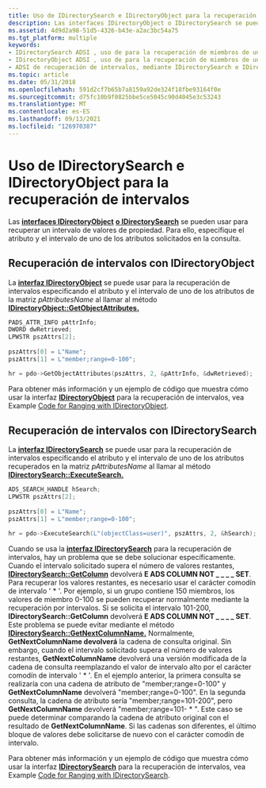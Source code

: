 ```yaml
---
title: Uso de IDirectorySearch e IDirectoryObject para la recuperación de intervalos
description: Las interfaces IDirectoryObject o IDirectorySearch se pueden usar para recuperar un intervalo de valores de propiedad. Para ello, especifique el atributo y el intervalo de uno de los atributos solicitados en la consulta.
ms.assetid: 4d9d2a98-51d5-4326-b43e-a2ac3bc54a75
ms.tgt_platform: multiple
keywords:
- IDirectorySearch ADSI , uso de para la recuperación de miembros de un grupo
- IDirectoryObject ADSI , uso de para la recuperación de miembros de un grupo
- ADSI de recuperación de intervalos, mediante IDirectorySearch e IDirectoryObject
ms.topic: article
ms.date: 05/31/2018
ms.openlocfilehash: 591d2cf7b65b7a8159a92de324f18fbe93164f0e
ms.sourcegitcommit: d75fc10b9f0825bbe5ce5045c90d4045e3c53243
ms.translationtype: MT
ms.contentlocale: es-ES
ms.lasthandoff: 09/13/2021
ms.locfileid: "126970387"
---
```

# <a name="using-idirectorysearch-and-idirectoryobject-for-range-retrieval"></a>Uso de IDirectorySearch e IDirectoryObject para la recuperación de intervalos

Las [**interfaces IDirectoryObject**](/windows/desktop/api/Iads/nn-iads-idirectoryobject) [**o IDirectorySearch**](/windows/desktop/api/Iads/nn-iads-idirectorysearch) se pueden usar para recuperar un intervalo de valores de propiedad. Para ello, especifique el atributo y el intervalo de uno de los atributos solicitados en la consulta.

## <a name="range-retrieval-with-idirectoryobject"></a>Recuperación de intervalos con IDirectoryObject

La [**interfaz IDirectoryObject**](/windows/desktop/api/Iads/nn-iads-idirectoryobject) se puede usar para la recuperación de intervalos especificando el atributo y el intervalo de uno de los atributos de la matriz *pAttributesName* al llamar al método [**IDirectoryObject::GetObjectAttributes.**](/windows/desktop/api/Iads/nf-iads-idirectoryobject-getobjectattributes)


```C++
PADS_ATTR_INFO pAttrInfo;
DWORD dwRetrieved;
LPWSTR pszAttrs[2];
 
pszAttrs[0] = L"Name";
pszAttrs[1] = L"member;range=0-100";

hr = pdo->GetObjectAttributes(pszAttrs, 2, &pAttrInfo, &dwRetrieved);
```



Para obtener más información y un ejemplo de código que muestra cómo usar la interfaz [**IDirectoryObject**](/windows/desktop/api/Iads/nn-iads-idirectoryobject) para la recuperación de intervalos, vea Example [Code for Ranging with IDirectoryObject](example-code-for-ranging-with-idirectoryobject.md).

## <a name="range-retrieval-with-idirectorysearch"></a>Recuperación de intervalos con IDirectorySearch

La [**interfaz IDirectorySearch**](/windows/desktop/api/Iads/nn-iads-idirectorysearch) se puede usar para la recuperación de intervalos especificando el atributo y el intervalo de uno de los atributos recuperados en la matriz *pAttributesName* al llamar al método [**IDirectorySearch::ExecuteSearch.**](/windows/desktop/api/Iads/nf-iads-idirectorysearch-executesearch)


```C++
ADS_SEARCH_HANDLE hSearch;
LPWSTR pszAttrs[2];
 
pszAttrs[0] = L"Name";
pszAttrs[1] = L"member;range=0-100";

hr = pdo->ExecuteSearch(L"(objectClass=user)", pszAttrs, 2, &hSearch);
```



Cuando se usa la [**interfaz IDirectorySearch**](/windows/desktop/api/Iads/nn-iads-idirectorysearch) para la recuperación de intervalos, hay un problema que se debe solucionar específicamente. Cuando el intervalo solicitado supera el número de valores restantes, [**IDirectorySearch::GetColumn**](/windows/desktop/api/Iads/nf-iads-idirectorysearch-getcolumn) devolverá **E ADS COLUMN NOT \_ \_ \_ \_ SET**. Para recuperar los valores restantes, es necesario usar el carácter comodín de intervalo ' \* '. Por ejemplo, si un grupo contiene 150 miembros, los valores de miembro 0-100 se pueden recuperar normalmente mediante la recuperación por intervalos. Si se solicita el intervalo 101-200, **IDirectorySearch::GetColumn** devolverá **E ADS COLUMN NOT \_ \_ \_ \_ SET**. Este problema se puede evitar mediante el método [**IDirectorySearch::GetNextColumnName.**](/windows/desktop/api/Iads/nf-iads-idirectorysearch-getnextcolumnname) Normalmente, **GetNextColumnName devolverá** la cadena de consulta original. Sin embargo, cuando el intervalo solicitado supera el número de valores restantes, **GetNextColumnName** devolverá una versión modificada de la cadena de consulta reemplazando el valor de intervalo alto por el carácter comodín de intervalo ' \* '. En el ejemplo anterior, la primera consulta se realizaría con una cadena de atributo de "member;range=0-100" y **GetNextColumnName** devolverá "member;range=0-100". En la segunda consulta, la cadena de atributo sería "member;range=101-200", pero **GetNextColumnName** devolverá "member;range=101- \* ". Este caso se puede determinar comparando la cadena de atributo original con el resultado de **GetNextColumnName**. Si las cadenas son diferentes, el último bloque de valores debe solicitarse de nuevo con el carácter comodín de intervalo.

Para obtener más información y un ejemplo de código que muestra cómo usar la interfaz [**IDirectorySearch**](/windows/desktop/api/Iads/nn-iads-idirectorysearch) para la recuperación de intervalos, vea Example [Code for Ranging with IDirectorySearch](example-code-for-ranging-with-idirectorysearch.md).

 

 




